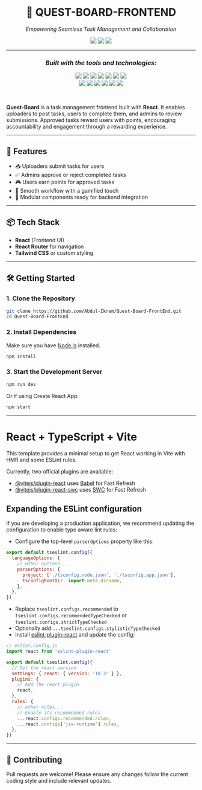 <h1 align="center">🚀 QUEST-BOARD-FRONTEND</h1>

<p align="center"><em>Empowering Seamless Task Management and Collaboration</em></p>

<p align="center">
  <img src="https://img.shields.io/github/last-commit/Abdul-Ikram/quest-board-frontend?style=for-the-badge&label=last%20commit" />
  <img src="https://img.shields.io/github/languages/top/Abdul-Ikram/quest-board-frontend?style=for-the-badge&label=typescript" />
  <img src="https://img.shields.io/github/languages/count/Abdul-Ikram/quest-board-frontend?style=for-the-badge&label=languages" />
</p>

---

### <p align="center"><em>Built with the tools and technologies:</em></p>

<p align="center">
  <img src="https://img.shields.io/badge/-JSON-000?style=for-the-badge&logo=json&logoColor=white" />
  <img src="https://img.shields.io/badge/-Markdown-000?style=for-the-badge&logo=markdown&logoColor=white" />
  <img src="https://img.shields.io/badge/-npm-CB3837?style=for-the-badge&logo=npm&logoColor=white" />
  <img src="https://img.shields.io/badge/-Autoprefixer-DD3735?style=for-the-badge&logo=autoprefixer&logoColor=white" />
  <img src="https://img.shields.io/badge/-PostCSS-DD3A0A?style=for-the-badge&logo=postcss&logoColor=white" />
  <img src="https://img.shields.io/badge/-JavaScript-F7DF1E?style=for-the-badge&logo=javascript&logoColor=black" />
  <img src="https://img.shields.io/badge/-React-61DAFB?style=for-the-badge&logo=react&logoColor=black" />
  <br />
  <img src="https://img.shields.io/badge/-TypeScript-3178C6?style=for-the-badge&logo=typescript&logoColor=white" />
  <img src="https://img.shields.io/badge/-Zod-4B4B4B?style=for-the-badge&logoColor=white" />
  <img src="https://img.shields.io/badge/-Vite-646CFF?style=for-the-badge&logo=vite&logoColor=white" />
  <img src="https://img.shields.io/badge/-ESLint-4B32C3?style=for-the-badge&logo=eslint&logoColor=white" />
  <img src="https://img.shields.io/badge/-dateFns-0078D4?style=for-the-badge&logoColor=white" />
  <img src="https://img.shields.io/badge/-React%20Hook%20Form-EC5990?style=for-the-badge&logo=reacthookform&logoColor=white" />
</p>

<br>


**Quest-Board** is a task management frontend built with **React**. It enables uploaders to post tasks, users to complete them, and admins to review submissions. Approved tasks reward users with points, encouraging accountability and engagement through a rewarding experience.

---

## 🚀 Features

- 📥 Uploaders submit tasks for users
- ✅ Admins approve or reject completed tasks
- 🎮 Users earn points for approved tasks
- 🔄 Smooth workflow with a gamified touch
- 🔐 Modular components ready for backend integration

---

## 📦 Tech Stack

- **React** (Frontend UI)
- **React Router** for navigation
- **Tailwind CSS** or custom styling
---

## 🛠️ Getting Started

### 1. Clone the Repository

```bash
git clone https://github.com/Abdul-Ikram/Quest-Board-FrontEnd.git
cd Quest-Board-FrontEnd
```

### 2. Install Dependencies

Make sure you have [Node.js](https://nodejs.org/) installed.

```bash
npm install
```

### 3. Start the Development Server

```bash
npm run dev
```

Or if using Create React App:

```bash
npm start
```
----------

# React + TypeScript + Vite

This template provides a minimal setup to get React working in Vite with HMR and some ESLint rules.

Currently, two official plugins are available:

- [@vitejs/plugin-react](https://github.com/vitejs/vite-plugin-react/blob/main/packages/plugin-react/README.md) uses [Babel](https://babeljs.io/) for Fast Refresh
- [@vitejs/plugin-react-swc](https://github.com/vitejs/vite-plugin-react-swc) uses [SWC](https://swc.rs/) for Fast Refresh

## Expanding the ESLint configuration

If you are developing a production application, we recommend updating the configuration to enable type aware lint rules:

- Configure the top-level `parserOptions` property like this:

```js
export default tseslint.config({
  languageOptions: {
    // other options...
    parserOptions: {
      project: ['./tsconfig.node.json', './tsconfig.app.json'],
      tsconfigRootDir: import.meta.dirname,
    },
  },
})
```

- Replace `tseslint.configs.recommended` to `tseslint.configs.recommendedTypeChecked` or `tseslint.configs.strictTypeChecked`
- Optionally add `...tseslint.configs.stylisticTypeChecked`
- Install [eslint-plugin-react](https://github.com/jsx-eslint/eslint-plugin-react) and update the config:

```js
// eslint.config.js
import react from 'eslint-plugin-react'

export default tseslint.config({
  // Set the react version
  settings: { react: { version: '18.3' } },
  plugins: {
    // Add the react plugin
    react,
  },
  rules: {
    // other rules...
    // Enable its recommended rules
    ...react.configs.recommended.rules,
    ...react.configs['jsx-runtime'].rules,
  },
})
```
----------
## 📌 Contributing

Pull requests are welcome! Please ensure any changes follow the current coding style and include relevant updates.
